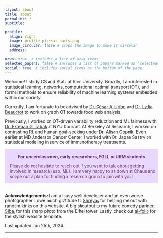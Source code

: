 ```yaml
---
layout: about
title: about
permalink: /
subtitle: 

profile:
  align: right
  image: profile_pic/kai-paris.png
  image_circular: false # crops the image to make it circular
  address:

news: true  # includes a list of news items
selected_papers: false # includes a list of papers marked as "selected={true}"
social: true  # includes social icons at the bottom of the page
---
```


Welcome! I study CS and Stats at Rice University. Broadly, I am interested in statistical learning, networks, computational optimal transport (OT), and formal methods to ensure reliability of machine learning systems embedded within our society. 

Currently, I am fortunate to be advised by [Dr. C&eacute;sar A. Uribe](https://cauribe.rice.edu/) and [Dr. Lydia Beaudrot](https://lydiabeaudrot.weebly.com/) to work on graph OT towards food web analysis. 

Previously, I worked on OT-driven variability reduction and ML fairness with [Dr. Esteban G. Tabak](https://cims.nyu.edu/~tabak/) at NYU Courant. At Berkeley AI Research, I worked on contrasting RL and human goal-seeking under [Dr. Alison Gopnik](http://www.gopniklab.berkeley.edu/alison). Even earlier at MD Anderson Cancer Center, I worked with [Dr. Jagan Sastry](https://faculty.mdanderson.org/profiles/jagannadha_sastry.html) on statistical modeling in service of immunotherapy treatments.


<div class="warning" style='padding:0.1em'>
<span>
<p style='margin-top:1em; text-align:center'>
<b>For underclassmen, early researchers, FGLI, or URM students</b></p>
<p style='margin-left:1em;'>
Please do not hesitate to reach out if you want to talk about getting involved in research (esp. ML). I am very happy to sit down at Chaus and scope out a plan for finding a research group to join with you!
</p>
<p style='margin-bottom:1em; margin-right:1em; text-align:right; font-family:Georgia'>
</p></span>
</div>
<br />

**Acknowledgements:** I am a lousy web developer and an even worse photographer. I owe much gratitude to [Shreyas](https://shreyasminocha.me/) for helping me out with random kinks on this website. A big shoutout to my future comedy partner, [Siba](https://sibasmarak.github.io/), for this sharp photo from the Eiffel tower! Lastly, check out [al-folio](https://github.com/alshedivat/al-folio) for the stylish website template. 

Last updated Jun 25th, 2024.


---

<style>
  .warning {
    background-color: #E9D8FD;
    color: #69337A;
  }

  [data-theme="dark"] .warning {
    background-color: #69337A;
    color: #E9D8FD;
  }
</style>
